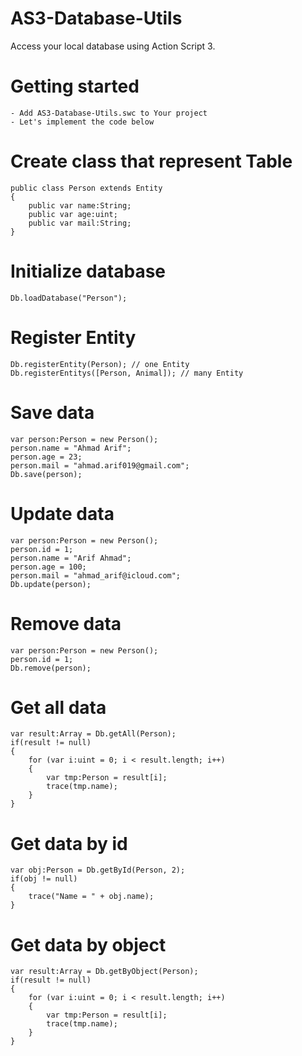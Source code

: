 # AS3-Database-Utils
Access your local database using Action Script 3.

# Getting started
	- Add AS3-Database-Utils.swc to Your project
	- Let's implement the code below
	
# Create class that represent Table
	public class Person extends Entity
	{
		public var name:String;
		public var age:uint;
		public var mail:String;
	}
	
# Initialize database
	Db.loadDatabase("Person");
	
# Register Entity
	Db.registerEntity(Person); // one Entity
	Db.registerEntitys([Person, Animal]); // many Entity

# Save data
	var person:Person = new Person();
	person.name = "Ahmad Arif";
	person.age = 23;
	person.mail = "ahmad.arif019@gmail.com";
	Db.save(person);
	
# Update data
	var person:Person = new Person();
	person.id = 1;
	person.name = "Arif Ahmad";
	person.age = 100;
	person.mail = "ahmad_arif@icloud.com";
	Db.update(person);
	
# Remove data
	var person:Person = new Person();
	person.id = 1;
	Db.remove(person);
	
# Get all data
	var result:Array = Db.getAll(Person);
	if(result != null)
	{
		for (var i:uint = 0; i < result.length; i++)
		{
			var tmp:Person = result[i];
			trace(tmp.name);
		}
	}
	
# Get data by id
	var obj:Person = Db.getById(Person, 2);
	if(obj != null) 
	{
		trace("Name = " + obj.name);
	}
	
# Get data by object
	var result:Array = Db.getByObject(Person);
	if(result != null)
	{
		for (var i:uint = 0; i < result.length; i++)
		{
			var tmp:Person = result[i];
			trace(tmp.name);
		}
	}